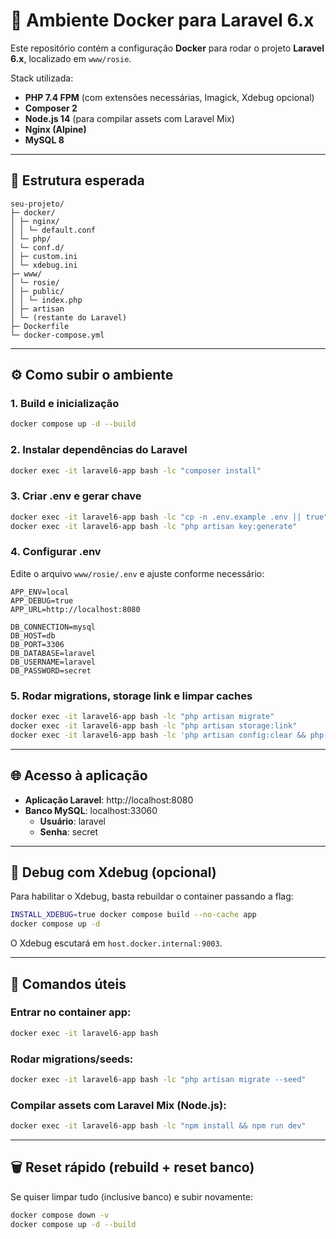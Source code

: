 # 🚀 Ambiente Docker para Laravel 6.x

Este repositório contém a configuração **Docker** para rodar o projeto **Laravel 6.x**, localizado em `www/rosie`.

Stack utilizada:
- **PHP 7.4 FPM** (com extensões necessárias, Imagick, Xdebug opcional)
- **Composer 2**
- **Node.js 14** (para compilar assets com Laravel Mix)
- **Nginx (Alpine)**
- **MySQL 8**

---

## 📂 Estrutura esperada

```text
seu-projeto/
├─ docker/
│ ├─ nginx/
│ │ └─ default.conf
│ └─ php/
│ └─ conf.d/
│ ├─ custom.ini
│ └─ xdebug.ini
├─ www/
│ └─ rosie/
│ ├─ public/
│ │ └─ index.php
│ ├─ artisan
│ └─ (restante do Laravel)
├─ Dockerfile
└─ docker-compose.yml
```

---

## ⚙️ Como subir o ambiente

### 1. Build e inicialização
```bash
docker compose up -d --build
```

### 2. Instalar dependências do Laravel
```bash
docker exec -it laravel6-app bash -lc "composer install"
```

### 3. Criar .env e gerar chave
```bash
docker exec -it laravel6-app bash -lc "cp -n .env.example .env || true"
docker exec -it laravel6-app bash -lc "php artisan key:generate"
```

### 4. Configurar .env
Edite o arquivo `www/rosie/.env` e ajuste conforme necessário:

```dotenv
APP_ENV=local
APP_DEBUG=true
APP_URL=http://localhost:8080

DB_CONNECTION=mysql
DB_HOST=db
DB_PORT=3306
DB_DATABASE=laravel
DB_USERNAME=laravel
DB_PASSWORD=secret
```

### 5. Rodar migrations, storage link e limpar caches
```bash
docker exec -it laravel6-app bash -lc "php artisan migrate"
docker exec -it laravel6-app bash -lc "php artisan storage:link"
docker exec -it laravel6-app bash -lc 'php artisan config:clear && php artisan cache:clear && php artisan route:clear && php artisan view:clear'
```

---

## 🌐 Acesso à aplicação

- **Aplicação Laravel**: http://localhost:8080
- **Banco MySQL**: localhost:33060
  - **Usuário**: laravel
  - **Senha**: secret

---

## 🐞 Debug com Xdebug (opcional)

Para habilitar o Xdebug, basta rebuildar o container passando a flag:

```bash
INSTALL_XDEBUG=true docker compose build --no-cache app
docker compose up -d
```

O Xdebug escutará em `host.docker.internal:9003`.

---

## 📝 Comandos úteis

### Entrar no container app:
```bash
docker exec -it laravel6-app bash
```

### Rodar migrations/seeds:
```bash
docker exec -it laravel6-app bash -lc "php artisan migrate --seed"
```

### Compilar assets com Laravel Mix (Node.js):
```bash
docker exec -it laravel6-app bash -lc "npm install && npm run dev"
```

---

## 🗑️ Reset rápido (rebuild + reset banco)

Se quiser limpar tudo (inclusive banco) e subir novamente:

```bash
docker compose down -v
docker compose up -d --build
```